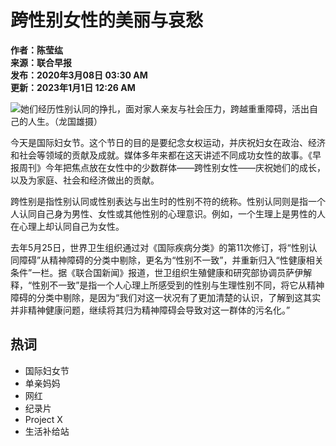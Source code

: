 # 跨性别女性的美丽与哀愁

**作者：陈莹纮**  
**来源：联合早报**  
**发布：2020年3月08日 03:30 AM**  
**更新：2023年1月1日 12:26 AM**  

![她们经历性别认同的挣扎，面对家人亲友与社会压力，跨越重重障碍，活出自己的人生。（龙国雄摄）](https://static.zaobao.com.sg/s3fs-public/styles/article_large_full/public/images/202003/20200308/20200308_lifestyle_ppl.jpg?VersionId=rO8EEAGJ1b8mAElFdPFdRkE82qY0AF2d&itok=9OJHZEm5)

今天是国际妇女节。这个节日的目的是要纪念女权运动，并庆祝妇女在政治、经济和社会等领域的贡献及成就。媒体多年来都在这天讲述不同成功女性的故事。《早报周刊》今年把焦点放在女性中的少数群体——跨性别女性——庆祝她们的成长，以及为家庭、社会和经济做出的贡献。

跨性别是指性别认同或性别表达与出生时的性别不符的统称。性别认同则是指一个人认同自己身为男性、女性或其他性别的心理意识。例如，一个生理上是男性的人在心理上却认同自己为女性。

去年5月25日，世界卫生组织通过对《国际疾病分类》的第11次修订，将“性别认同障碍”从精神障碍的分类中剔除，更名为“性别不一致”，并重新归入“性健康相关条件”一栏。据《联合国新闻》报道，世卫组织生殖健康和研究部协调员萨伊解释，“性别不一致”是指一个人心理上所感受到的性别与生理性别不同，将它从精神障碍的分类中剔除，是因为“我们对这一状况有了更加清楚的认识，了解到这其实并非精神健康问题，继续将其归为精神障碍会导致对这一群体的污名化。”

## 热词

- 国际妇女节
- 单亲妈妈
- 网红
- 纪录片
- Project X
- 生活补给站